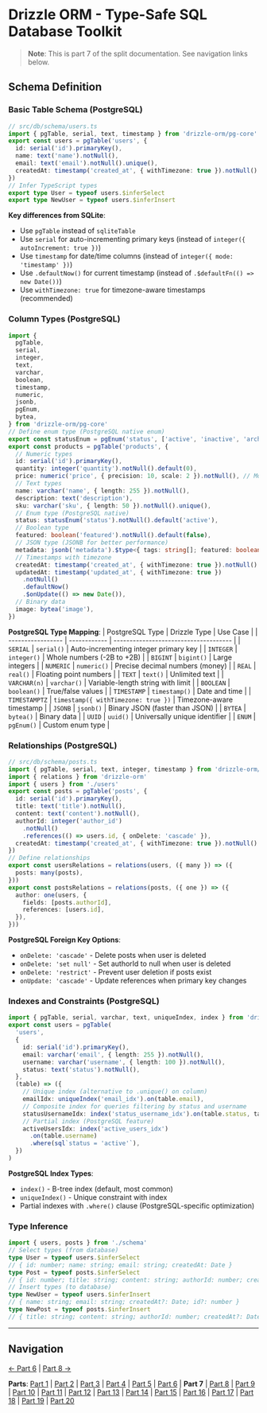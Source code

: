 # Drizzle ORM - Type-Safe SQL Database Toolkit

> **Note**: This is part 7 of the split documentation. See navigation links below.

## Schema Definition

### Basic Table Schema (PostgreSQL)

```typescript
// src/db/schema/users.ts
import { pgTable, serial, text, timestamp } from 'drizzle-orm/pg-core'
export const users = pgTable('users', {
  id: serial('id').primaryKey(),
  name: text('name').notNull(),
  email: text('email').notNull().unique(),
  createdAt: timestamp('created_at', { withTimezone: true }).notNull().defaultNow(),
})
// Infer TypeScript types
export type User = typeof users.$inferSelect
export type NewUser = typeof users.$inferInsert
```

**Key differences from SQLite**:

- Use `pgTable` instead of `sqliteTable`
- Use `serial` for auto-incrementing primary keys (instead of `integer({ autoIncrement: true })`)
- Use `timestamp` for date/time columns (instead of `integer({ mode: 'timestamp' })`)
- Use `.defaultNow()` for current timestamp (instead of `.$defaultFn(() => new Date())`)
- Use `withTimezone: true` for timezone-aware timestamps (recommended)

### Column Types (PostgreSQL)

```typescript
import {
  pgTable,
  serial,
  integer,
  text,
  varchar,
  boolean,
  timestamp,
  numeric,
  jsonb,
  pgEnum,
  bytea,
} from 'drizzle-orm/pg-core'
// Define enum type (PostgreSQL native enum)
export const statusEnum = pgEnum('status', ['active', 'inactive', 'archived'])
export const products = pgTable('products', {
  // Numeric types
  id: serial('id').primaryKey(),
  quantity: integer('quantity').notNull().default(0),
  price: numeric('price', { precision: 10, scale: 2 }).notNull(), // Money-safe decimal
  // Text types
  name: varchar('name', { length: 255 }).notNull(),
  description: text('description'),
  sku: varchar('sku', { length: 50 }).notNull().unique(),
  // Enum type (PostgreSQL native)
  status: statusEnum('status').notNull().default('active'),
  // Boolean type
  featured: boolean('featured').notNull().default(false),
  // JSON type (JSONB for better performance)
  metadata: jsonb('metadata').$type<{ tags: string[]; featured: boolean }>(),
  // Timestamps with timezone
  createdAt: timestamp('created_at', { withTimezone: true }).notNull().defaultNow(),
  updatedAt: timestamp('updated_at', { withTimezone: true })
    .notNull()
    .defaultNow()
    .$onUpdate(() => new Date()),
  // Binary data
  image: bytea('image'),
})
```

**PostgreSQL Type Mapping**:
| PostgreSQL Type | Drizzle Type | Use Case |
| ----------------- | ------------ | ------------------------------------- |
| `SERIAL` | `serial()` | Auto-incrementing integer primary key |
| `INTEGER` | `integer()` | Whole numbers (-2B to +2B) |
| `BIGINT` | `bigint()` | Large integers |
| `NUMERIC` | `numeric()` | Precise decimal numbers (money) |
| `REAL` | `real()` | Floating point numbers |
| `TEXT` | `text()` | Unlimited text |
| `VARCHAR(n)` | `varchar()` | Variable-length string with limit |
| `BOOLEAN` | `boolean()` | True/false values |
| `TIMESTAMP` | `timestamp()` | Date and time |
| `TIMESTAMPTZ` | `timestamp({ withTimezone: true })` | Timezone-aware timestamp |
| `JSONB` | `jsonb()` | Binary JSON (faster than JSON) |
| `BYTEA` | `bytea()` | Binary data |
| `UUID` | `uuid()` | Universally unique identifier |
| `ENUM` | `pgEnum()` | Custom enum type |

### Relationships (PostgreSQL)

```typescript
// src/db/schema/posts.ts
import { pgTable, serial, text, integer, timestamp } from 'drizzle-orm/pg-core'
import { relations } from 'drizzle-orm'
import { users } from './users'
export const posts = pgTable('posts', {
  id: serial('id').primaryKey(),
  title: text('title').notNull(),
  content: text('content').notNull(),
  authorId: integer('author_id')
    .notNull()
    .references(() => users.id, { onDelete: 'cascade' }),
  createdAt: timestamp('created_at', { withTimezone: true }).notNull().defaultNow(),
})
// Define relationships
export const usersRelations = relations(users, ({ many }) => ({
  posts: many(posts),
}))
export const postsRelations = relations(posts, ({ one }) => ({
  author: one(users, {
    fields: [posts.authorId],
    references: [users.id],
  }),
}))
```

**PostgreSQL Foreign Key Options**:

- `onDelete: 'cascade'` - Delete posts when user is deleted
- `onDelete: 'set null'` - Set authorId to null when user is deleted
- `onDelete: 'restrict'` - Prevent user deletion if posts exist
- `onUpdate: 'cascade'` - Update references when primary key changes

### Indexes and Constraints (PostgreSQL)

```typescript
import { pgTable, serial, varchar, text, uniqueIndex, index } from 'drizzle-orm/pg-core'
export const users = pgTable(
  'users',
  {
    id: serial('id').primaryKey(),
    email: varchar('email', { length: 255 }).notNull(),
    username: varchar('username', { length: 100 }).notNull(),
    status: text('status').notNull(),
  },
  (table) => ({
    // Unique index (alternative to .unique() on column)
    emailIdx: uniqueIndex('email_idx').on(table.email),
    // Composite index for queries filtering by status and username
    statusUsernameIdx: index('status_username_idx').on(table.status, table.username),
    // Partial index (PostgreSQL feature)
    activeUsersIdx: index('active_users_idx')
      .on(table.username)
      .where(sql`status = 'active'`),
  })
)
```

**PostgreSQL Index Types**:

- `index()` - B-tree index (default, most common)
- `uniqueIndex()` - Unique constraint with index
- Partial indexes with `.where()` clause (PostgreSQL-specific optimization)

### Type Inference

```typescript
import { users, posts } from './schema'
// Select types (from database)
type User = typeof users.$inferSelect
// { id: number; name: string; email: string; createdAt: Date }
type Post = typeof posts.$inferSelect
// { id: number; title: string; content: string; authorId: number; createdAt: Date }
// Insert types (to database)
type NewUser = typeof users.$inferInsert
// { name: string; email: string; createdAt?: Date; id?: number }
type NewPost = typeof posts.$inferInsert
// { title: string; content: string; authorId: number; createdAt?: Date; id?: number }
```

---

## Navigation

[← Part 6](./06-database-setup.md) | [Part 8 →](./08-query-api.md)

**Parts**: [Part 1](./01-start.md) | [Part 2](./02-overview.md) | [Part 3](./03-why-drizzle-orm-for-omnera.md) | [Part 4](./04-installation.md) | [Part 5](./05-integration-with-omnera-stack.md) | [Part 6](./06-database-setup.md) | **Part 7** | [Part 8](./08-query-api.md) | [Part 9](./09-transactions.md) | [Part 10](./10-effect-integration-patterns.md) | [Part 11](./11-migrations-with-drizzle-kit.md) | [Part 12](./12-best-practices.md) | [Part 13](./13-common-patterns.md) | [Part 14](./14-integration-with-better-auth-postgresql.md) | [Part 15](./15-performance-considerations.md) | [Part 16](./16-common-pitfalls-to-avoid.md) | [Part 17](./17-drizzle-studio.md) | [Part 18](./18-postgresql-best-practices-for-omnera.md) | [Part 19](./19-references.md) | [Part 20](./20-summary.md)
